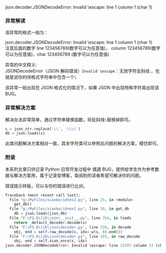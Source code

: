 json.decoder.JSONDecodeError: Invalid \\escape: line 1 column 1 (char 1)

### 异常解读

该异常的格式一般为：

json.decoder.JSONDecodeError: Invalid \\escape: line 1 column 1 (char 1)  
注意后面的数字 line 123456789(数字可以为任意值)， column 123456789(数字可以为任意值)，char 123456789 (数字可以为任意值)

异常的中文释义:  
JSONDecodeError（JSON 解码错误）`Invalid \escape`：无效字符反斜线 ，也就是说你的待格式字符串中包含一个`\`

该异常一般出现在 JSON 格式化的情况下，如果 JSON 中出现特殊字符易出现该 BUG。

### 异常解决方案

解决办法非常简单，通过字符串替换函数，将反斜线`\`替换掉即可。

```python
s = json_str.replace('\\', '\\\\')
db = json.loads(s)
```

此类问题解决方案相对一致，其余字符类可以参照此问题的解决方案，模仿即可。

### 附录

本系列文章只供记录 Python 日常开发过程中 偶遇 BUG，提供给学生作为参考数据与解决方案用，属于记录型博客，查阅到的读者希望可解决你的问题。

错误提示样板，可以与你的错误进行比对。

```python
Traceback (most recent call last):
  File "g:/MyFiles/xiaoke/idnex2.py", line 25, in <module>
    get_db()
  File "g:/MyFiles/xiaoke/idnex2.py", line 20, in get_db
    db = json.loads(json_db)
  File "F:\P3.6\lib\json\__init__.py", line 354, in loads
    return _default_decoder.decode(s)
  File "F:\P3.6\lib\json\decoder.py", line 339, in decode
    obj, end = self.raw_decode(s, idx=_w(s, 0).end())
  File "F:\P3.6\lib\json\decoder.py", line 355, in raw_decode
    obj, end = self.scan_once(s, idx)
json.decoder.JSONDecodeError: Invalid \escape: line 32397 column 33 (char 836514)
```